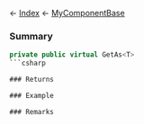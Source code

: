 ← [Index](Api-Index) ← [MyComponentBase](VRage.Game.Components.MyComponentBase)

### Summary

```csharp
private public virtual GetAs<T>
```csharp

### Returns

### Example

### Remarks

